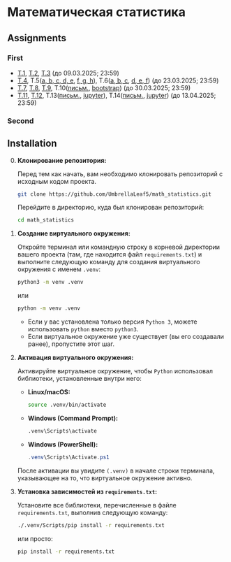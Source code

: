 # Математическая статистика

## Assignments

### First
* [T.1](./assignment_1/task_01.pdf), [T.2](./assignment_1/task_02.ipynb), [T.3](./assignment_1/task_03.pdf) (до 09.03.2025; 23:59)
* [T.4](./assignment_1/task_04.pdf), T.5([a, b, c, d, e](./assignment_1/task_05_a_b_c_d_e.pdf), [f, g, h](./assignment_1/task_05_f_g_h.ipynb)), T.6([a, b, c](./assignment_1/task_06_a_b_c.pdf), [d, e, f](./assignment_1/task_06_d_e_f.ipynb)) (до 23.03.2025; 23:59)
* [Т.7](./assignment_1/task_07.pdf), [Т.8](./assignment_1/task_08.pdf), [Т.9](./assignment_1/task_09.pdf), Т.10([письм.](./assignment_1/task_10.pdf), [bootstrap](./assignment_1/task_10.ipynb)) (до 30.03.2025; 23:59)
* [Т.11](./assignment_1/task_11.pdf), [Т.12](./assignment_1/task_12.pdf), Т.13([письм.](./assignment_1/task_13.pdf), [jupyter](./assignment_1/task_13.ipynb)), Т.14([письм.](./assignment_1/task_14.pdf), [jupyter](./assignment_1/task_14.ipynb)) (до 13.04.2025; 23:59)

### Second

## Installation

0.  **Клонирование репозитория:**

    Перед тем как начать, вам необходимо клонировать репозиторий с исходным кодом проекта.
 
    ```bash
    git clone https://github.com/UmbrellaLeaf5/math_statistics.git
    ```

    Перейдите в директорию, куда был клонирован репозиторий:

    ```bash
    cd math_statistics
    ``` 


1.  **Создание виртуального окружения:**

    Откройте терминал или командную строку в корневой директории вашего проекта (там, где находится файл `requirements.txt`) и выполните следующую команду для создания виртуального окружения с именем `.venv`:

    ```bash
    python3 -m venv .venv
    ```

    или

    ```bash
    python -m venv .venv
    ```

    *   Если у вас установлена только версия `Python 3`, можете использовать `python` вместо `python3`.
    *   Если виртуальное окружение уже существует (вы его создавали ранее), пропустите этот шаг.


2.  **Активация виртуального окружения:**

    Активируйте виртуальное окружение, чтобы `Python` использовал библиотеки, установленные внутри него:

    *   **Linux/macOS:**

        ```bash
        source .venv/bin/activate
        ```

    *   **Windows (Command Prompt):**

        ```cmd
        .venv\Scripts\activate
        ```

    *   **Windows (PowerShell):**

        ```powershell
        .venv\Scripts\Activate.ps1
        ```

    После активации вы увидите `(.venv)` в начале строки терминала, указывающее на то, что виртуальное окружение активно.


3.  **Установка зависимостей из `requirements.txt`:**

    Установите все библиотеки, перечисленные в файле `requirements.txt`, выполнив следующую команду:

    ```bash
    ./.venv/Scripts/pip install -r requirements.txt
    ```

    или просто:

    ```bash
    pip install -r requirements.txt
    ```